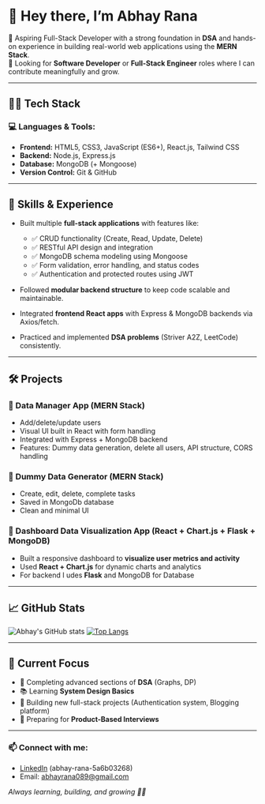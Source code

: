 # 👋 Hey there, I’m Abhay Rana

🚀 Aspiring Full-Stack Developer with a strong foundation in **DSA** and hands-on experience in building real-world web applications using the **MERN Stack**.  
💼 Looking for **Software Developer** or **Full-Stack Engineer** roles where I can contribute meaningfully and grow.

---

## 🧑‍💻 Tech Stack

### 💻 Languages & Tools:
- **Frontend:** HTML5, CSS3, JavaScript (ES6+), React.js, Tailwind CSS
- **Backend:** Node.js, Express.js
- **Database:** MongoDB (+ Mongoose)
- **Version Control:** Git & GitHub

---

## 🔨 Skills & Experience

- Built multiple **full-stack applications** with features like:
  - ✅ CRUD functionality (Create, Read, Update, Delete)
  - ✅ RESTful API design and integration
  - ✅ MongoDB schema modeling using Mongoose
  - ✅ Form validation, error handling, and status codes
  - ✅ Authentication and protected routes using JWT

- Followed **modular backend structure** to keep code scalable and maintainable.
- Integrated **frontend React apps** with Express & MongoDB backends via Axios/fetch.
- Practiced and implemented **DSA problems** (Striver A2Z, LeetCode) consistently.

---

## 🛠️ Projects

### 🔹 Data Manager App (MERN Stack)
- Add/delete/update users
- Visual UI built in React with form handling
- Integrated with Express + MongoDB backend
- Features: Dummy data generation, delete all users, API structure, CORS handling

### 🔹 Dummy Data Generator (MERN Stack)
- Create, edit, delete, complete tasks
- Saved in MongoDb database
- Clean and minimal UI

### 🔹 Dashboard Data Visualization App (React + Chart.js + Flask + MongoDB)
- Built a responsive dashboard to **visualize user metrics and activity**
- Used **React + Chart.js** for dynamic charts and analytics
- For backend I udes **Flask** and MongoDB for Database

---

## 📈 GitHub Stats

![Abhay's GitHub stats](https://github-readme-stats.vercel.app/api?username=abhayrana&show_icons=true&theme=tokyonight)
[![Top Langs](https://github-readme-stats.vercel.app/api/top-langs/?username=abhayrana&layout=compact)](https://github.com/anuraghazra/github-readme-stats)

---

## 📌 Current Focus

- 🚀 Completing advanced sections of **DSA** (Graphs, DP)
- 📚 Learning **System Design Basics**
- 🧱 Building new full-stack projects (Authentication system, Blogging platform)
- 💼 Preparing for **Product-Based Interviews**

---

### 📫 Connect with me:
- [LinkedIn](https://linkedin.com/in/abhayrana) (abhay-rana-5a6b03268)
- Email: abhayrana089@gmail.com

*Always learning, building, and growing 👨‍💻*
